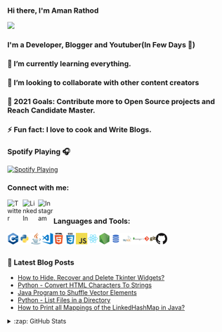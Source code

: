 ### Hi there, I'm Aman Rathod
![](https://komarev.com/ghpvc/?username=amanRathod)
### I'm a  Developer, Blogger and Youtuber(In Few Days 🤣)

### 🌱 I’m currently learning everything.
### 👯 I’m looking to collaborate with other content creators
### 🥅 2021 Goals: Contribute more to Open Source projects and Reach Candidate Master.
### ⚡ Fun fact: I love to cook and Write Blogs.

### Spotify Playing 🎧

[<img src="https://now-playing-codestackr.vercel.app/api/spotify-playing" alt="Spotify Playing" width="350" />](https://open.spotify.com/user/31vmbtf64subr7o2aaedzjvxcbvm)


### Connect with me:


<!---[<img align="left" alt=" | Twitter" width="22px" src="https://cdn.jsdelivr.net/npm/simple-icons@v3/icons/twitter.svg" />][twitter]
[<img align="left" alt=" | LinkedIn" width="22px" src="https://cdn.jsdelivr.net/npm/simple-icons@v3/icons/linkedin.svg" />][linkedin]
[<img align="left" alt=" | Instagram" width="22px" src="https://cdn.jsdelivr.net/npm/simple-icons@v3/icons/instagram.svg" />][instagram]
<br /> -->

[<img align="left" alt=" Twitter" width="35px" src="https://img.icons8.com/bubbles/100/000000/twitter.png" />][twitter]
[<img align="left" alt=" LinkedIn" width="35px" src="https://img.icons8.com/bubbles/100/000000/linkedin.png" />][linkedIn]
[<img align="left" alt=" Instagram" width="35px" src="https://img.icons8.com/bubbles/100/000000/instagram-new.png" />][instagram]
<br/>


### Languages and Tools:

<img align="left" alt="C++" width="26px" src="https://raw.githubusercontent.com/github/explore/80688e429a7d4ef2fca1e82350fe8e3517d3494d/topics/cpp/cpp.png" />
<img align="left" alt="python" width="26px" src="https://raw.githubusercontent.com/github/explore/80688e429a7d4ef2fca1e82350fe8e3517d3494d/topics/python/python.png" />
<img align="left" alt="Java" width="26px" src="https://raw.githubusercontent.com/github/explore/80688e429a7d4ef2fca1e82350fe8e3517d3494d/topics/java/java.png" />
<img align="left" alt="Visual Studio Code" width="26px" src="https://raw.githubusercontent.com/github/explore/80688e429a7d4ef2fca1e82350fe8e3517d3494d/topics/visual-studio-code/visual-studio-code.png" />
<img align="left" alt="HTML5" width="26px" src="https://raw.githubusercontent.com/github/explore/80688e429a7d4ef2fca1e82350fe8e3517d3494d/topics/html/html.png" />
<img align="left" alt="CSS3" width="26px" src="https://raw.githubusercontent.com/github/explore/80688e429a7d4ef2fca1e82350fe8e3517d3494d/topics/css/css.png" />

<img align="left" alt="JavaScript" width="26px" src="https://raw.githubusercontent.com/github/explore/80688e429a7d4ef2fca1e82350fe8e3517d3494d/topics/javascript/javascript.png" />
<img align="left" alt="React" width="26px" src="https://raw.githubusercontent.com/github/explore/80688e429a7d4ef2fca1e82350fe8e3517d3494d/topics/react/react.png" />


<img align="left" alt="Node.js" width="26px" src="https://raw.githubusercontent.com/github/explore/80688e429a7d4ef2fca1e82350fe8e3517d3494d/topics/nodejs/nodejs.png" />

<img align="left" alt="SQL" width="26px" src="https://raw.githubusercontent.com/github/explore/80688e429a7d4ef2fca1e82350fe8e3517d3494d/topics/sql/sql.png" />
<img align="left" alt="MySQL" width="26px" src="https://raw.githubusercontent.com/github/explore/80688e429a7d4ef2fca1e82350fe8e3517d3494d/topics/mysql/mysql.png" />
<img align="left" alt="MongoDB" width="26px" src="https://raw.githubusercontent.com/github/explore/80688e429a7d4ef2fca1e82350fe8e3517d3494d/topics/mongodb/mongodb.png" />
<img align="left" alt="Git" width="26px" src="https://raw.githubusercontent.com/github/explore/80688e429a7d4ef2fca1e82350fe8e3517d3494d/topics/git/git.png" />
<img align="left" alt="GitHub" width="26px" src="https://raw.githubusercontent.com/github/explore/78df643247d429f6cc873026c0622819ad797942/topics/github/github.png" />


<br />
<br />

### 📕 Latest Blog Posts

<!-- BLOG-POST-LIST:START -->
- [How to Hide, Recover and Delete Tkinter Widgets?](https://www.geeksforgeeks.org/how-to-hide-recover-and-delete-tkinter-widgets/)
- [Python - Convert HTML Characters To Strings](https://www.geeksforgeeks.org/python-convert-html-characters-to-strings/)
- [Java Program to Shuffle Vector Elements](https://www.geeksforgeeks.org/java-program-to-shuffle-vector-elements/)
- [Python - List Files in a Directory](https://www.geeksforgeeks.org/python-list-files-in-a-directory/)
- [How to Print all Mappings of the LinkedHashMap in Java?](https://www.geeksforgeeks.org/how-to-print-all-mappings-of-the-linkedhashmap-in-java/)

<details>
  <summary>:zap: GitHub Stats</summary>

  <img align="left" alt="amanRathod's GitHub Stats" src="https://github-readme-stats.codestackr.vercel.app/api?username=amanRathod&show_icons=true&hide_border=true" />

</details>


[twitter]: https://twitter.com/amanrathod07
[instagram]: https://instagram.com/aman_rathod_007
[linkedin]: https://linkedin.com/in/aman-kumar-singh-24b054195
